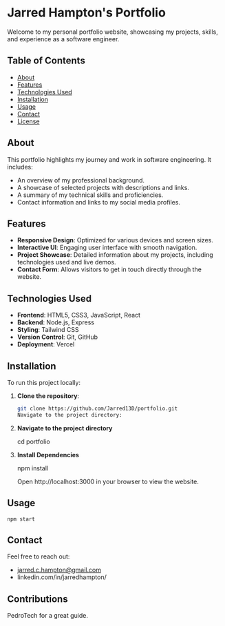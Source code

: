 # Jarred Hampton's Portfolio

Welcome to my personal portfolio website, showcasing my projects, skills, and experience as a software engineer.

## Table of Contents

- [About](#about)
- [Features](#features)
- [Technologies Used](#technologies-used)
- [Installation](#installation)
- [Usage](#usage)
- [Contact](#contact)
- [License](#license)

## About

This portfolio highlights my journey and work in software engineering. It includes:

- An overview of my professional background.
- A showcase of selected projects with descriptions and links.
- A summary of my technical skills and proficiencies.
- Contact information and links to my social media profiles.

## Features

- **Responsive Design**: Optimized for various devices and screen sizes.
- **Interactive UI**: Engaging user interface with smooth navigation.
- **Project Showcase**: Detailed information about my projects, including technologies used and live demos.
- **Contact Form**: Allows visitors to get in touch directly through the website.

## Technologies Used

- **Frontend**: HTML5, CSS3, JavaScript, React
- **Backend**: Node.js, Express
- **Styling**: Tailwind CSS
- **Version Control**: Git, GitHub
- **Deployment**: Vercel

## Installation

To run this project locally:

1. **Clone the repository**:

   ```bash
   git clone https://github.com/Jarred13D/portfolio.git
   Navigate to the project directory:
   ```

2. **Navigate to the project directory**

   cd portfolio

3. **Install Dependencies**

   npm install

   Open http://localhost:3000 in your browser to view the website.

## Usage

    npm start

## Contact

Feel free to reach out:

- jarred.c.hampton@gmail.com
- linkedin.com/in/jarredhampton/

## Contributions

PedroTech for a great guide.
